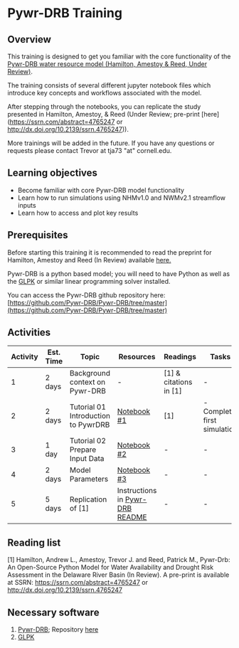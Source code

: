 # Pywr-DRB Training

## Overview

This training is designed to get you familiar with the core functionality of the [Pywr-DRB water resource model (Hamilton, Amestoy & Reed, Under Review)](../Software/PywrDRB.md). 

The training consists of several different jupyter notebook files which introduce key concepts and workflows associated with the model. 

After stepping through the notebooks, you can replicate the study presented in Hamilton, Amestoy, & Reed (Under Review; pre-print [here](https://ssrn.com/abstract=4765247 or http://dx.doi.org/10.2139/ssrn.4765247)).

More trainings will be added in the future.  If you have any questions or requests please contact Trevor at tja73 "at" cornell.edu. 

## Learning objectives

- Become familiar with core Pywr-DRB model functionality
- Learn how to run simulations using NHMv1.0 and NWMv2.1 streamflow inputs
- Learn how to access and plot key results

## Prerequisites

Before starting this training it is recommended to read the preprint for Hamilton, Amestoy and Reed (In Review) available [here.](http://dx.doi.org/10.2139/ssrn.4765247)

Pywr-DRB is a python based model; you will need to have Python as well as the [GLPK](https://www.gnu.org/software/glpk/) or similar linear programming solver installed. 

You can access the Pywr-DRB github repository here: [https://github.com/Pywr-DRB/Pywr-DRB/tree/master](https://github.com/Pywr-DRB/Pywr-DRB/tree/master)

## Activities

| Activity | Est. Time   |  Topic      | Resources | Readings | Tasks                                   |
| -------- | ----------- | ----------- | --------- | -------- | --------------------------------------- |
| 1        | 2 days      | Background context on Pywr-DRB  | -   | \[1] & citations in \[1]       | - |
| 2        | 2 days | Tutorial 01 Introduction to PywrDRB | [Notebook #1](https://github.com/Pywr-DRB/Pywr-DRB/blob/master/notebooks/Tutorial%2001%20Introduction%20to%20PywrDRB.ipynb) |\[1] |- Complete first simulation |
| 3        | 1 day     | Tutorial 02 Prepare Input Data | [Notebook #2](https://github.com/Pywr-DRB/Pywr-DRB/blob/master/notebooks/Tutorial%2002%20Prepare%20Input%20Data.ipynb)  |  - |- |
| 4        | 2 days  | Model Parameters | [Notebook #3](https://github.com/Pywr-DRB/Pywr-DRB/blob/master/notebooks/Tutorial%2003%20Model%20Parameters.ipynb)    | - | - |
| 5 | 5 days | Replication of \[1] | Instructions in [Pywr-DRB README](https://github.com/Pywr-DRB/Pywr-DRB/tree/master) | - | - | 

## Reading list
\[1] Hamilton, Andrew L., Amestoy, Trevor J. and Reed, Patrick M., Pywr-Drb: An Open-Source Python Model for Water Availability and Drought Risk Assessment in the Delaware River Basin (In Review). A pre-print is available at SSRN: https://ssrn.com/abstract=4765247 or http://dx.doi.org/10.2139/ssrn.4765247


## Necessary software
1. [Pywr-DRB](../Software/PywrDRB.md); Repository [here](https://github.com/Pywr-DRB/Pywr-DRB/tree/master)
2. [GLPK](https://www.gnu.org/software/glpk/)